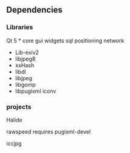 ## Dependencies

### Libraries

Qt 5
    * core gui widgets sql positioning network

- Lib-exiv2
- libjpeg8
- xxHash
- libdl
- libjpeg
- libgomp
- libpugixml
iconv

### projects

Halide

rawspeed
    requires pugixml-devel

iccjpg

